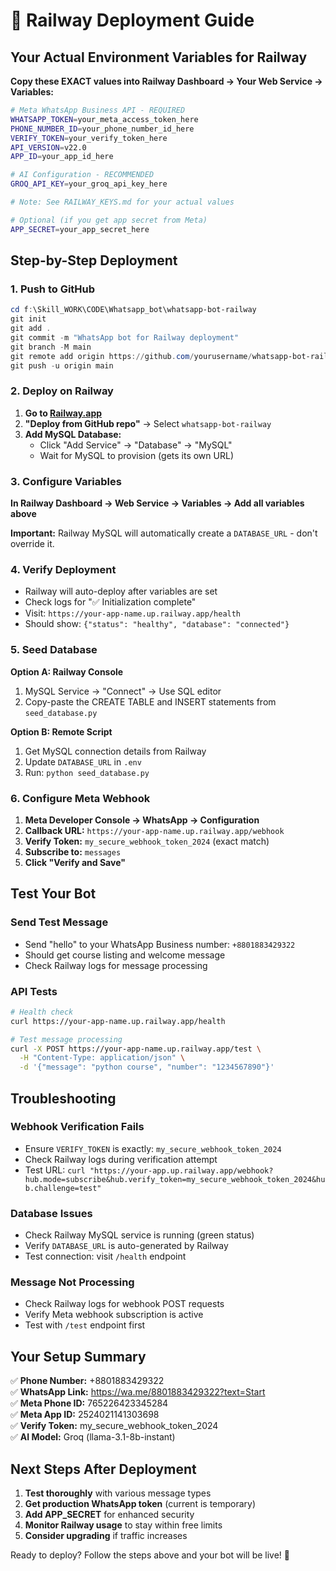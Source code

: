 # 🚀 Railway Deployment Guide

## Your Actual Environment Variables for Railway

**Copy these EXACT values into Railway Dashboard → Your Web Service → Variables:**

```bash
# Meta WhatsApp Business API - REQUIRED
WHATSAPP_TOKEN=your_meta_access_token_here
PHONE_NUMBER_ID=your_phone_number_id_here
VERIFY_TOKEN=your_verify_token_here
API_VERSION=v22.0
APP_ID=your_app_id_here

# AI Configuration - RECOMMENDED
GROQ_API_KEY=your_groq_api_key_here

# Note: See RAILWAY_KEYS.md for your actual values

# Optional (if you get app secret from Meta)
APP_SECRET=your_app_secret_here
```

## Step-by-Step Deployment

### 1. Push to GitHub
```powershell
cd f:\Skill_WORK\CODE\Whatsapp_bot\whatsapp-bot-railway
git init
git add .
git commit -m "WhatsApp bot for Railway deployment"
git branch -M main
git remote add origin https://github.com/yourusername/whatsapp-bot-railway.git
git push -u origin main
```

### 2. Deploy on Railway
1. **Go to [Railway.app](https://railway.app/)**
2. **"Deploy from GitHub repo"** → Select `whatsapp-bot-railway`
3. **Add MySQL Database:** 
   - Click "Add Service" → "Database" → "MySQL"
   - Wait for MySQL to provision (gets its own URL)

### 3. Configure Variables
**In Railway Dashboard → Web Service → Variables → Add all variables above**

**Important:** Railway MySQL will automatically create a `DATABASE_URL` - don't override it.

### 4. Verify Deployment
- Railway will auto-deploy after variables are set
- Check logs for "✅ Initialization complete"
- Visit: `https://your-app-name.up.railway.app/health`
- Should show: `{"status": "healthy", "database": "connected"}`

### 5. Seed Database
**Option A: Railway Console**
1. MySQL Service → "Connect" → Use SQL editor
2. Copy-paste the CREATE TABLE and INSERT statements from `seed_database.py`

**Option B: Remote Script**
1. Get MySQL connection details from Railway
2. Update `DATABASE_URL` in `.env` 
3. Run: `python seed_database.py`

### 6. Configure Meta Webhook
1. **Meta Developer Console → WhatsApp → Configuration**
2. **Callback URL:** `https://your-app-name.up.railway.app/webhook`
3. **Verify Token:** `my_secure_webhook_token_2024` (exact match)
4. **Subscribe to:** `messages`
5. **Click "Verify and Save"**

## Test Your Bot

### Send Test Message
- Send "hello" to your WhatsApp Business number: `+8801883429322`
- Should get course listing and welcome message
- Check Railway logs for message processing

### API Tests
```bash
# Health check
curl https://your-app-name.up.railway.app/health

# Test message processing
curl -X POST https://your-app-name.up.railway.app/test \
  -H "Content-Type: application/json" \
  -d '{"message": "python course", "number": "1234567890"}'
```

## Troubleshooting

### Webhook Verification Fails
- Ensure `VERIFY_TOKEN` is exactly: `my_secure_webhook_token_2024`
- Check Railway logs during verification attempt
- Test URL: `curl "https://your-app.up.railway.app/webhook?hub.mode=subscribe&hub.verify_token=my_secure_webhook_token_2024&hub.challenge=test"`

### Database Issues
- Check Railway MySQL service is running (green status)
- Verify `DATABASE_URL` is auto-generated by Railway
- Test connection: visit `/health` endpoint

### Message Not Processing
- Check Railway logs for webhook POST requests
- Verify Meta webhook subscription is active
- Test with `/test` endpoint first

## Your Setup Summary

✅ **Phone Number:** +8801883429322  
✅ **WhatsApp Link:** https://wa.me/8801883429322?text=Start  
✅ **Meta Phone ID:** 765226423345284  
✅ **Meta App ID:** 2524021141303698  
✅ **Verify Token:** my_secure_webhook_token_2024  
✅ **AI Model:** Groq (llama-3.1-8b-instant)  

## Next Steps After Deployment

1. **Test thoroughly** with various message types
2. **Get production WhatsApp token** (current is temporary)
3. **Add APP_SECRET** for enhanced security
4. **Monitor Railway usage** to stay within free limits
5. **Consider upgrading** if traffic increases

Ready to deploy? Follow the steps above and your bot will be live! 🚀
